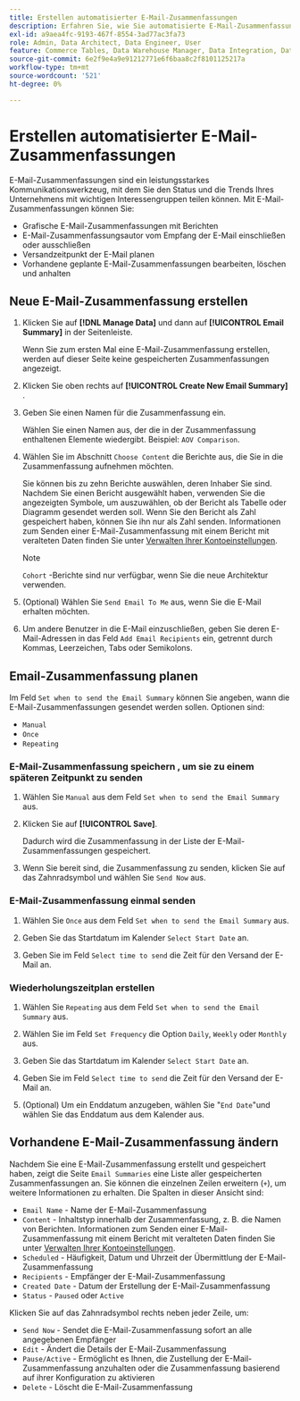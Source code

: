 ```yaml
---
title: Erstellen automatisierter E-Mail-Zusammenfassungen
description: Erfahren Sie, wie Sie automatisierte E-Mail-Zusammenfassungen erstellen.
exl-id: a9aea4fc-9193-467f-8554-3ad77ac3fa73
role: Admin, Data Architect, Data Engineer, User
feature: Commerce Tables, Data Warehouse Manager, Data Integration, Data Import/Export
source-git-commit: 6e2f9e4a9e91212771e6f6baa8c2f8101125217a
workflow-type: tm+mt
source-wordcount: '521'
ht-degree: 0%

---
```


# Erstellen automatisierter E-Mail-Zusammenfassungen

E-Mail-Zusammenfassungen sind ein leistungsstarkes Kommunikationswerkzeug, mit dem Sie den Status und die Trends Ihres Unternehmens mit wichtigen Interessengruppen teilen können. Mit E-Mail-Zusammenfassungen können Sie:

* Grafische E-Mail-Zusammenfassungen mit Berichten
* E-Mail-Zusammenfassungsautor vom Empfang der E-Mail einschließen oder ausschließen
* Versandzeitpunkt der E-Mail planen
* Vorhandene geplante E-Mail-Zusammenfassungen bearbeiten, löschen und anhalten

## Neue E-Mail-Zusammenfassung erstellen

1. Klicken Sie auf **[!DNL Manage Data]** und dann auf **[!UICONTROL Email Summary]** in der Seitenleiste.

   Wenn Sie zum ersten Mal eine E-Mail-Zusammenfassung erstellen, werden auf dieser Seite keine gespeicherten Zusammenfassungen angezeigt.

1. Klicken Sie oben rechts auf **[!UICONTROL Create New Email Summary]** .

1. Geben Sie einen Namen für die Zusammenfassung ein.

   Wählen Sie einen Namen aus, der die in der Zusammenfassung enthaltenen Elemente wiedergibt. Beispiel: `AOV Comparison`.

1. Wählen Sie im Abschnitt `Choose Content` die Berichte aus, die Sie in die Zusammenfassung aufnehmen möchten.

   Sie können bis zu zehn Berichte auswählen, deren Inhaber Sie sind. Nachdem Sie einen Bericht ausgewählt haben, verwenden Sie die angezeigten Symbole, um auszuwählen, ob der Bericht als Tabelle oder Diagramm gesendet werden soll. Wenn Sie den Bericht als Zahl gespeichert haben, können Sie ihn nur als Zahl senden. Informationen zum Senden einer E-Mail-Zusammenfassung mit einem Bericht mit veralteten Daten finden Sie unter [Verwalten Ihrer Kontoeinstellungen](../../administrator/account-management/managing-account-settings.md).

   >[!NOTE]
   >
   >`Cohort` -Berichte sind nur verfügbar, wenn Sie die neue Architektur verwenden.

1. (Optional) Wählen Sie `Send Email To Me` aus, wenn Sie die E-Mail erhalten möchten.

1. Um andere Benutzer in die E-Mail einzuschließen, geben Sie deren E-Mail-Adressen in das Feld `Add Email Recipients` ein, getrennt durch Kommas, Leerzeichen, Tabs oder Semikolons.

## Email-Zusammenfassung planen

Im Feld `Set when to send the Email Summary` können Sie angeben, wann die E-Mail-Zusammenfassungen gesendet werden sollen. Optionen sind:

* `Manual`
* `Once`
* `Repeating`

### E-Mail-Zusammenfassung speichern , um sie zu einem späteren Zeitpunkt zu senden

1. Wählen Sie `Manual` aus dem Feld `Set when to send the Email Summary` aus.

1. Klicken Sie auf **[!UICONTROL Save]**.

   Dadurch wird die Zusammenfassung in der Liste der E-Mail-Zusammenfassungen gespeichert.

1. Wenn Sie bereit sind, die Zusammenfassung zu senden, klicken Sie auf das Zahnradsymbol und wählen Sie `Send Now` aus.

### E-Mail-Zusammenfassung einmal senden

1. Wählen Sie `Once` aus dem Feld `Set when to send the Email Summary` aus.

1. Geben Sie das Startdatum im Kalender `Select Start Date` an.

1. Geben Sie im Feld `Select time to send` die Zeit für den Versand der E-Mail an.

### Wiederholungszeitplan erstellen

1. Wählen Sie `Repeating` aus dem Feld `Set when to send the Email Summary` aus.

1. Wählen Sie im Feld `Set Frequency` die Option `Daily`, `Weekly` oder `Monthly` aus.

1. Geben Sie das Startdatum im Kalender `Select Start Date` an.

1. Geben Sie im Feld `Select time to send` die Zeit für den Versand der E-Mail an.

1. (Optional) Um ein Enddatum anzugeben, wählen Sie &quot;`End Date`&quot;und wählen Sie das Enddatum aus dem Kalender aus.

## Vorhandene E-Mail-Zusammenfassung ändern

Nachdem Sie eine E-Mail-Zusammenfassung erstellt und gespeichert haben, zeigt die Seite `Email Summaries` eine Liste aller gespeicherten Zusammenfassungen an. Sie können die einzelnen Zeilen erweitern (`+`), um weitere Informationen zu erhalten. Die Spalten in dieser Ansicht sind:

* `Email Name` - Name der E-Mail-Zusammenfassung
* `Content` - Inhaltstyp innerhalb der Zusammenfassung, z. B. die Namen von Berichten. Informationen zum Senden einer E-Mail-Zusammenfassung mit einem Bericht mit veralteten Daten finden Sie unter [Verwalten Ihrer Kontoeinstellungen](../../administrator/account-management/managing-account-settings.md).
* `Scheduled` - Häufigkeit, Datum und Uhrzeit der Übermittlung der E-Mail-Zusammenfassung
* `Recipients` - Empfänger der E-Mail-Zusammenfassung
* `Created Date` - Datum der Erstellung der E-Mail-Zusammenfassung
* `Status` - `Paused` oder `Active`

Klicken Sie auf das Zahnradsymbol rechts neben jeder Zeile, um:

* `Send Now` - Sendet die E-Mail-Zusammenfassung sofort an alle angegebenen Empfänger
* `Edit` - Ändert die Details der E-Mail-Zusammenfassung
* `Pause/Active` - Ermöglicht es Ihnen, die Zustellung der E-Mail-Zusammenfassung anzuhalten oder die Zusammenfassung basierend auf ihrer Konfiguration zu aktivieren
* `Delete` - Löscht die E-Mail-Zusammenfassung
